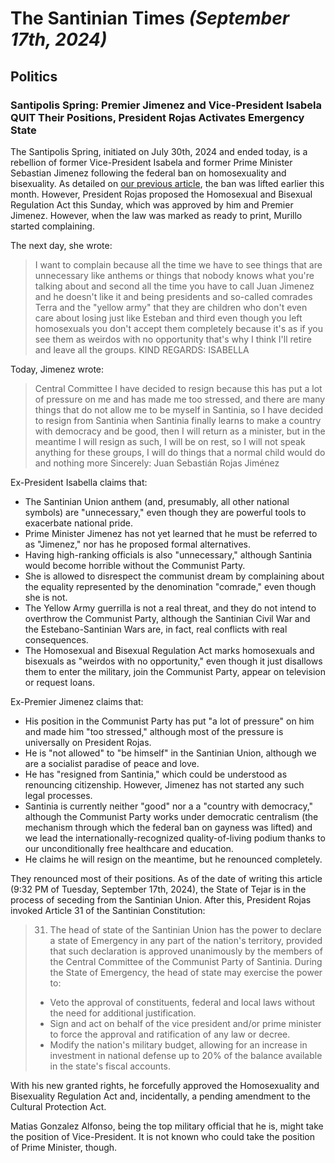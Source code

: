 # The Santinian Times _(September 17th, 2024)_

## Politics

### Santipolis Spring: Premier Jimenez and Vice-President Isabela QUIT Their Positions, President Rojas Activates Emergency State

The Santipolis Spring, initiated on July 30th, 2024 and ended today, is a rebellion of former Vice-President Isabela and
former Prime Minister Sebastian Jimenez following the federal ban on homosexuality and bisexuality. As detailed on
[our previous article](./times_09-17-2024.md), the ban was lifted earlier this month. However, President Rojas proposed the
Homosexual and Bisexual Regulation Act this Sunday, which was approved by him and Premier Jimenez. However, when the law was
marked as ready to print, Murillo started complaining.

The next day, she wrote:
> I want to complain because all the time we have to see things that are unnecessary like anthems or things that nobody knows what
> you're talking about and second all the time you have to call Juan Jimenez and he doesn't like it and being presidents and
> so-called comrades Terra and the "yellow army" that they are children who don't even care about losing just like Esteban and
> third even though you left homosexuals you don't accept them completely because it's as if you see them as weirdos with no
> opportunity that's why I think I'll retire and leave all the groups.
> KIND REGARDS: ISABELLA

Today, Jimenez wrote:
> Central Committee
> I have decided to resign because this has put a lot of pressure on me and has made me too stressed, and there are many things
> that do not allow me to be myself in Santinia, so I have decided to resign from Santinia when Santinia finally learns to make a
> country with democracy and be good, then I will return as a minister, but in the meantime I will resign as such, I will be on
> rest, so I will not speak anything for these groups, I will do things that a normal child would do and nothing more
> Sincerely: Juan Sebastián Rojas Jiménez

Ex-President Isabella claims that:

* The Santinian Union anthem (and, presumably, all other national symbols) are "unnecessary," even though they are powerful tools
  to exacerbate national pride.
* Prime Minister Jimenez has not yet learned that he must be referred to as "Jimenez," nor has he proposed formal alternatives.
* Having high-ranking officials is also "unnecessary," although Santinia would become horrible without the Communist Party.
* She is allowed to disrespect the communist dream by complaining about the equality represented by the denomination "comrade,"
  even though she is not.
* The Yellow Army guerrilla is not a real threat, and they do not intend to overthrow the Communist Party, although the Santinian
  Civil War and the Estebano-Santinian Wars are, in fact, real conflicts with real consequences.
* The Homosexual and Bisexual Regulation Act marks homosexuals and bisexuals as "weirdos with no opportunity," even though
  it just disallows them to enter the military, join the Communist Party, appear on television or request loans.

Ex-Premier Jimenez claims that:

* His position in the Communist Party has put "a lot of pressure" on him and made him "too stressed," although most of
  the pressure is universally on President Rojas.
* He is "not allowed" to "be himself" in the Santinian Union, although we are a socialist paradise of peace and love.
* He has "resigned from Santinia," which could be understood as renouncing citizenship. However, Jimenez has not started any
  such legal processes.
* Santinia is currently neither "good" nor a a "country with democracy," although the Communist Party works under democratic
  centralism (the mechanism through which the federal ban on gayness was lifted) and we lead the internationally-recognized
  quality-of-living podium thanks to our unconditionally free healthcare and education.
* He claims he will resign on the meantime, but he renounced completely.

They renounced most of their positions. As of the date of writing this article (9:32 PM of Tuesday, September 17th, 2024),
the State of Tejar is in the process of seceding from the Santinian Union. After this, President Rojas invoked Article
31 of the Santinian Constitution:
> 31. The head of state of the Santinian Union has the power to declare a state of Emergency in any part of the nation's
> territory, provided that such declaration is approved unanimously by the members of the Central Committee of the Communist
> Party of Santinia.
> During the State of Emergency, the head of state may exercise the power to:
>
> * Veto the approval of constituents, federal and local laws without the need for additional justification.
> * Sign and act on behalf of the vice president and/or prime minister to force the approval and ratification of any law
>   or decree.
> * Modify the nation's military budget, allowing for an increase in investment in national defense up to 20% of the balance
>   available in the state's fiscal accounts.

With his new granted rights, he forcefully approved the Homosexuality and Bisexuality Regulation Act and, incidentally,
a pending amendment to the Cultural Protection Act.

Matias Gonzalez Alfonso, being the top military official that he is, might take the position of Vice-President. It is not
known who could take the position of Prime Minister, though.
